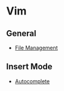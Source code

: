 # Vim

## General

* [File Management](https://github.com/ogirginc/Notes/blob/master/lib/Vim/Quicknotes/autocomplete.md)

## Insert Mode

* [Autocomplete](https://github.com/ogirginc/Notes/blob/master/lib/Vim/Quicknotes/file-management.md)
